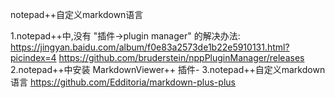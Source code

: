 notepad++自定义markdown语言

1.notepad++中,没有 "插件->plugin manager" 的解决办法:
 https://jingyan.baidu.com/album/f0e83a2573de1b22e5910131.html?picindex=4
 https://github.com/bruderstein/nppPluginManager/releases
2.notepad++中安装 MarkdownViewer++ 插件-
3.notepad++自定义markdown语言
https://github.com/Edditoria/markdown-plus-plus